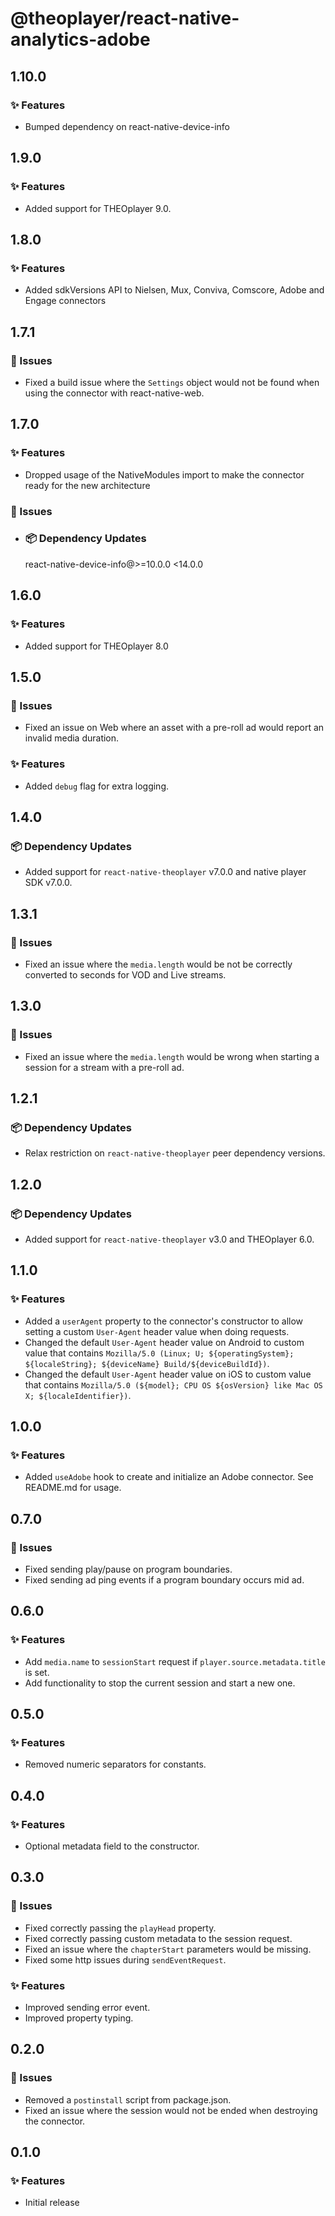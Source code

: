 # @theoplayer/react-native-analytics-adobe

## 1.10.0

### ✨ Features

- Bumped dependency on react-native-device-info

## 1.9.0

### ✨ Features

- Added support for THEOplayer 9.0.

## 1.8.0

### ✨ Features

- Added sdkVersions API to Nielsen, Mux, Conviva, Comscore, Adobe and Engage connectors

## 1.7.1

### 🐛 Issues

- Fixed a build issue where the `Settings` object would not be found when using the connector with react-native-web.

## 1.7.0

### ✨ Features

- Dropped usage of the NativeModules import to make the connector ready for the new architecture

### 🐛 Issues

- ### 📦 Dependency Updates

  react-native-device-info@>=10.0.0 <14.0.0

## 1.6.0

### ✨ Features

- Added support for THEOplayer 8.0

## 1.5.0

### 🐛 Issues

- Fixed an issue on Web where an asset with a pre-roll ad would report an invalid media duration.

### ✨ Features

- Added `debug` flag for extra logging.

## 1.4.0

### 📦 Dependency Updates

- Added support for `react-native-theoplayer` v7.0.0 and native player SDK v7.0.0.

## 1.3.1

### 🐛 Issues

- Fixed an issue where the `media.length` would be not be correctly converted to seconds for VOD and Live streams.

## 1.3.0

### 🐛 Issues

- Fixed an issue where the `media.length` would be wrong when starting a session for a stream with a pre-roll ad.

## 1.2.1

### 📦 Dependency Updates

- Relax restriction on `react-native-theoplayer` peer dependency versions.

## 1.2.0

### 📦 Dependency Updates

- Added support for `react-native-theoplayer` v3.0 and THEOplayer 6.0.

## 1.1.0

### ✨ Features

- Added a `userAgent` property to the connector's constructor to allow setting a custom `User-Agent` header value when doing requests.
- Changed the default `User-Agent` header value on Android to custom value that contains `Mozilla/5.0 (Linux; U; ${operatingSystem}; ${localeString}; ${deviceName} Build/${deviceBuildId})`.
- Changed the default `User-Agent` header value on iOS to custom value that contains `Mozilla/5.0 (${model}; CPU OS ${osVersion} like Mac OS X; ${localeIdentifier})`.

## 1.0.0

### ✨ Features

- Added `useAdobe` hook to create and initialize an Adobe connector. See README.md for usage.

## 0.7.0

### 🐛 Issues

- Fixed sending play/pause on program boundaries.
- Fixed sending ad ping events if a program boundary occurs mid ad.

## 0.6.0

### ✨ Features

- Add `media.name` to `sessionStart` request if `player.source.metadata.title` is set.
- Add functionality to stop the current session and start a new one.

## 0.5.0

### ✨ Features

- Removed numeric separators for constants.

## 0.4.0

### ✨ Features

- Optional metadata field to the constructor.

## 0.3.0

### 🐛 Issues

- Fixed correctly passing the `playHead` property.
- Fixed correctly passing custom metadata to the session request.
- Fixed an issue where the `chapterStart` parameters would be missing.
- Fixed some http issues during `sendEventRequest`.

### ✨ Features

- Improved sending error event.
- Improved property typing.

## 0.2.0

### 🐛 Issues

- Removed a `postinstall` script from package.json.
- Fixed an issue where the session would not be ended when destroying the connector.

## 0.1.0

### ✨ Features

- Initial release
